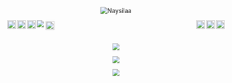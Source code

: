 <p align="center"> <img src="https://komarev.com/ghpvc/?username=Naysilaa&label=Profile%20views&color=0e75b6&style=plastic" alt="Naysilaa" /> </p>


<img src="https://telegra.ph/file/451b2662fd3b071f354e.jpg" />
<a href="https://www.instagram.com/antoniprananda">
  <img align="right" alt="Naysilaa Reddit" width="20px" src="https://cdn.jsdelivr.net/npm/simple-icons@v3/icons/reddit.svg" />
</a>
<a href="https://www.instagram.com/antoniprananda">
  <img align="right" alt="Naysilaa Youtube Channel" width="20px" src="https://cdn.jsdelivr.net/npm/simple-icons@v3/icons/youtube.svg" />
</a>
<a href="https://www.instagram.com/antoniprananda">
  <img align="right" alt="Naysilaa Pinterest" width="20px" src="https://cdn.jsdelivr.net/npm/simple-icons@v3/icons/pinterest.svg" />
</a>
<a href="https://t.me/BluueBlueSky">
  <img align="left" alt="Naysilaa Telegram" width="20px" src="https://cdn.jsdelivr.net/npm/simple-icons@v3/icons/telegram.svg" />
</a>
<a href="https://www.instagram.com/antoniprananda">
  <img align="left" alt="Naysilaa Twitter" width="20px" src="https://cdn.jsdelivr.net/npm/simple-icons@v3/icons/twitter.svg" />
</a>
<a href="https://www.instagram.com/antoniprananda">
  <img align="left" alt="Naysilaa Instagram" width="20px" src="https://cdn.jsdelivr.net/npm/simple-icons@v3/icons/instagram.svg" />
</a>
<a href="https://www.instagram.com/antoniprananda">
  <img align="center" alt="Naysilaa Facebook" width="20px" src="https://cdn.jsdelivr.net/npm/simple-icons@v3/icons/facebook.svg" />
</a>
<br>
<br><p align="center"><a href="https://github.com/Naysilaa"><img src="https://img.shields.io/badge/dynamic/json?logo=github&label=GitHub+Followers&labelColor=282c34&color=181717&query=%24.data.totalSubs&url=https%3A%2F%2Fapi.spencerwoo.com%2Fsubstats%2F%3Fsource%3Dgithub%26queryKey%3Dximfine&longCache=true"></a></p>
<p align="center"><a href="https://github.com/Naysilaa"><img src="https://github-readme-stats.vercel.app/api?username=Naysilaa&show_icons=true&theme=radical"></a></p>
<p align="center"><a href="https://github.com/Naysilaa"><img src="https://github-readme-stats.vercel.app/api/top-langs/?username=Naysilaa&theme=radical&layout=compact"></a></p>


